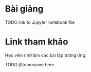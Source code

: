 # Bài giảng

TODO link to Jupyter notebook file

# Link tham khảo

Học viên nhớ làm các bài tập tương ứng.

TODO @teamname here
